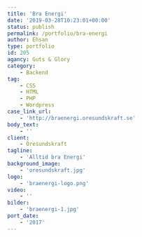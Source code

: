 ```yaml
---
title: 'Bra Energi'
date: '2019-03-28T10:23:01+00:00'
status: publish
permalink: /portfolio/bra-energi
author: Ehsan
type: portfolio
id: 205
agancy: Guts & Glory
category:
    - Backend
tag:
    - CSS
    - HTML
    - PHP
    - Wordpress
case_link_url:
    - 'http://braenergi.oresundskraft.se'
body_text:
    - ''
client:
    - Öresundskraft
tagline:
    - 'Alltid bra Energi'
background_image:
    - 'oresundskraft.jpg'
logo:
    - 'braenergi-logo.png'
video:
    - ''
bilder:
    - 'braenergi-1.jpg'
port_date:
    - '2017'
---
```

